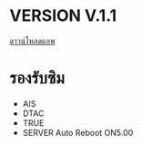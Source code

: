 # VERSION V.1.1
<a href="https://github.com/master-only/CS-VPN/raw/main/CS-VPN.apk" target="_blank">ดาวน์โหลดแอพ</a>
# รองรับซิม
<UL type = "square">
    <LI> AIS
    <LI> DTAC
    <LI> TRUE
    <LI> SERVER Auto Reboot ON5.00

